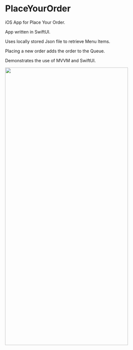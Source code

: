 # PlaceYourOrder

iOS App for Place Your Order.

App written in SwiftUI.

Uses locally stored Json file to retrieve Menu Items.

Placing a new order adds the order to the Queue.

Demonstrates the use of MVVM and SwiftUI.

<img src="https://user-images.githubusercontent.com/2089868/171320102-46cc83a2-fa53-467b-9d0c-a9791fef53d1.png" width="400" height="900" />

